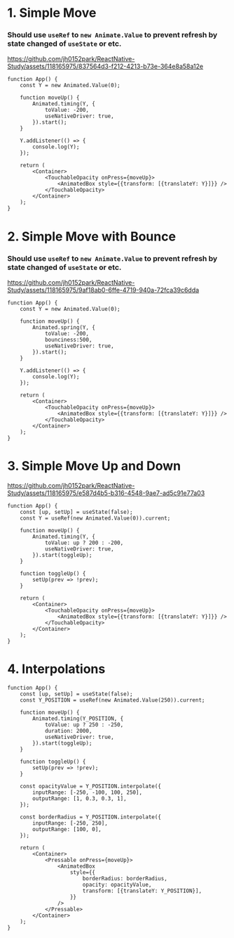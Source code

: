 # 1. Simple Move

### Should use `useRef` to `new Animate.Value` to prevent refresh by state changed of `useState` or etc.

https://github.com/jh0152park/ReactNative-Study/assets/118165975/837564d3-f212-4213-b73e-364e8a58a12e

```JS
function App() {
    const Y = new Animated.Value(0);

    function moveUp() {
        Animated.timing(Y, {
            toValue: -200,
            useNativeDriver: true,
        }).start();
    }

    Y.addListener(() => {
        console.log(Y);
    });

    return (
        <Container>
            <TouchableOpacity onPress={moveUp}>
                <AnimatedBox style={{transform: [{translateY: Y}]}} />
            </TouchableOpacity>
        </Container>
    );
}
```

# 2. Simple Move with Bounce

### Should use `useRef` to `new Animate.Value` to prevent refresh by state changed of `useState` or etc.

https://github.com/jh0152park/ReactNative-Study/assets/118165975/9af18ab0-6ffe-4719-940a-72fca39c6dda

```JS
function App() {
    const Y = new Animated.Value(0);

    function moveUp() {
        Animated.spring(Y, {
            toValue: -200,
            bounciness:500,
            useNativeDriver: true,
        }).start();
    }

    Y.addListener(() => {
        console.log(Y);
    });

    return (
        <Container>
            <TouchableOpacity onPress={moveUp}>
                <AnimatedBox style={{transform: [{translateY: Y}]}} />
            </TouchableOpacity>
        </Container>
    );
}
```

# 3. Simple Move Up and Down

https://github.com/jh0152park/ReactNative-Study/assets/118165975/e587d4b5-b316-4548-9ae7-ad5c91e77a03

```JS
function App() {
    const [up, setUp] = useState(false);
    const Y = useRef(new Animated.Value(0)).current;

    function moveUp() {
        Animated.timing(Y, {
            toValue: up ? 200 : -200,
            useNativeDriver: true,
        }).start(toggleUp);
    }

    function toggleUp() {
        setUp(prev => !prev);
    }

    return (
        <Container>
            <TouchableOpacity onPress={moveUp}>
                <AnimatedBox style={{transform: [{translateY: Y}]}} />
            </TouchableOpacity>
        </Container>
    );
}
```

# 4. Interpolations

```JS
function App() {
    const [up, setUp] = useState(false);
    const Y_POSITION = useRef(new Animated.Value(250)).current;

    function moveUp() {
        Animated.timing(Y_POSITION, {
            toValue: up ? 250 : -250,
            duration: 2000,
            useNativeDriver: true,
        }).start(toggleUp);
    }

    function toggleUp() {
        setUp(prev => !prev);
    }

    const opacityValue = Y_POSITION.interpolate({
        inputRange: [-250, -100, 100, 250],
        outputRange: [1, 0.3, 0.3, 1],
    });

    const borderRadius = Y_POSITION.interpolate({
        inputRange: [-250, 250],
        outputRange: [100, 0],
    });

    return (
        <Container>
            <Pressable onPress={moveUp}>
                <AnimatedBox
                    style={{
                        borderRadius: borderRadius,
                        opacity: opacityValue,
                        transform: [{translateY: Y_POSITION}],
                    }}
                />
            </Pressable>
        </Container>
    );
}
```
